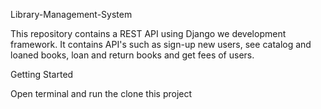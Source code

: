 Library-Management-System

This repository contains a REST API using Django we development framework. It contains API's such as sign-up new users, see catalog and loaned books, loan and return books and get fees of users.

Getting Started

Open terminal and run the clone this project

